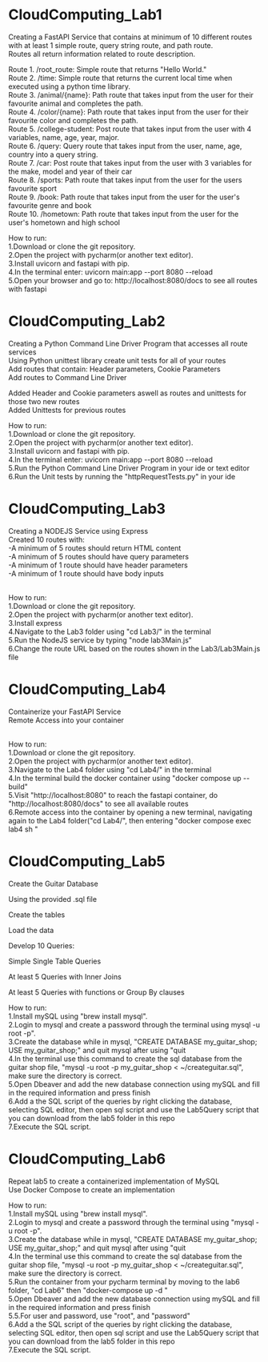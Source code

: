 # CloudComputing_Lab1
Creating a FastAPI Service that contains at minimum of 10 different routes with at least 1 simple route, query string route, and path route. <br />
Routes all return information related to route description. <br />

Route 1. /root_route: Simple route that returns "Hello World." <br />
Route 2. /time: Simple route that returns the current local time when executed using a python time library. <br />
Route 3. /animal/{name}: Path route that takes input from the user for their favourite animal and completes the path. <br />
Route 4. /color/{name}: Path route that takes input from the user for their favourite color and completes the path. <br />
Route 5. /college-student: Post route that takes input from the user with 4 variables, name, age, year, major. <br />
Route 6. /query: Query route that takes input from the user, name, age, country into a query string. <br />
Route 7. /car: Post route that takes input from the user with 3 variables for the make, model and year of their car<br />
Route 8. /sports: Path route that takes input from the user for the users favourite sport <br />
Route 9. /book: Path route that takes input from the user for the user's favourite genre and book <br />
Route 10. /hometown: Path route that takes input from the user for the user's hometown and high school <br />


How to run: <br />
1.Download or clone the git repository. <br />
2.Open the project with pycharm(or another text editor). <br />
3.Install uvicorn and fastapi with pip. <br />
4.In the terminal enter: uvicorn main:app --port 8080 --reload <br />
5.Open your browser and go to: http://localhost:8080/docs to see all routes with fastapi <br />


# CloudComputing_Lab2
Creating a Python Command Line Driver Program that accesses all route services <br/>
Using Python unittest library create unit tests for all of your routes <br/>
Add routes that contain: Header parameters, Cookie Parameters <br/>
Add routes to Command Line Driver<br/>

Added Header and Cookie parameters aswell as routes and unittests for those two new routes<br/>
Added Unittests for previous routes<br/>

How to run: <br />
1.Download or clone the git repository. <br />
2.Open the project with pycharm(or another text editor). <br />
3.Install uvicorn and fastapi with pip. <br />
4.In the terminal enter: uvicorn main:app --port 8080 --reload <br />
5.Run the Python Command Line Driver Program in your ide or text editor <br />
6.Run the Unit tests by running the "httpRequestTests.py" in your ide <br />


# CloudComputing_Lab3 <br/>
Creating a NODEJS Service using Express <br/>
Created 10 routes with: <br />
-A minimum of 5 routes should return HTML content <br/>
-A minimum of 5 routes should have query parameters <br/>
-A minimum of 1 route should have header parameters <br/>
-A minimum of 1 route should have body inputs <br/>
<br/>

How to run: <br/>
1.Download or clone the git repository. <br />
2.Open the project with pycharm(or another text editor). <br />
3.Install express<br />
4.Navigate to the Lab3 folder using "cd Lab3/" in the terminal <br/>
5.Run the NodeJS service by typing "node lab3Main.js"<br/>
6.Change the route URL based on the routes shown in the Lab3/Lab3Main.js file<br/>


# CloudComputing_Lab4 <br/>
Containerize your FastAPI Service<br/>
Remote Access into your container<br/>
<br/>

How to run: <br/>
1.Download or clone the git repository. <br/>
2.Open the project with pycharm(or another text editor). <br/>
3.Navigate to the Lab4 folder using "cd Lab4/" in the terminal<br/>
4.In the terminal build the docker container using "docker compose up --build"<br/>
5.Visit "http://localhost:8080" to reach the fastapi container, do "http://localhost:8080/docs" to see all available routes<br/>
6.Remote access into the container by opening a new terminal, navigating again to the Lab4 folder("cd Lab4/", then entering "docker compose exec lab4 sh
"<br/>

# CloudComputing_Lab5 <br/>
Create the Guitar Database<br/>

Using the provided .sql file<br/>

Create the tables<br/>

Load the data<br/>

Develop 10 Queries:<br/>

Simple Single Table Queries<br/>

At least 5 Queries with Inner Joins<br/>

At least 5 Queries with functions or Group By clauses<br/>

How to run: <br/>
1.Install mySQL using "brew install mysql". <br/>
2.Login to mysql and create a password through the terminal using mysql -u root -p".  <br/>
3.Create the database while in mysql, "CREATE DATABASE my_guitar_shop;
USE my_guitar_shop;" and quit mysql after using "quit<br/>
4.In the terminal use this command to create the sql database from the guitar shop file, "mysql -u root -p my_guitar_shop < ~/createguitar.sql", make sure the directory is correct.<br/>
5.Open Dbeaver and add the new database connection using mySQL and fill in the required information and press finish<br/>
6.Add a the SQL script of the queries by right clicking the database, selecting SQL editor, then open sql script and use the Lab5Query script that you can download from the lab5 folder in this repo<br/>
7.Execute the SQL script. <br/>

# CloudComputing_Lab6 <br/>
Repeat lab5 to create a containerized implementation of MySQL<br/>
Use Docker Compose to create an implementation<br/>

How to run: <br/>
1.Install mySQL using "brew install mysql". <br/>
2.Login to mysql and create a password through the terminal using "mysql -u root -p".  <br/>
3.Create the database while in mysql, "CREATE DATABASE my_guitar_shop;
USE my_guitar_shop;" and quit mysql after using "quit<br/>
4.In the terminal use this command to create the sql database from the guitar shop file, "mysql -u root -p my_guitar_shop < ~/createguitar.sql", make sure the directory is correct.<br/>
5.Run the container from your pycharm terminal by moving to the lab6 folder, "cd Lab6" then "docker-compose up -d   "<br/>
5.Open Dbeaver and add the new database connection using mySQL and fill in the required information and press finish<br/>
5.5.For user and password, use "root", and "password"<br/>
6.Add a the SQL script of the queries by right clicking the database, selecting SQL editor, then open sql script and use the Lab5Query script that you can download from the lab5 folder in this repo<br/>
7.Execute the SQL script. <br/>
